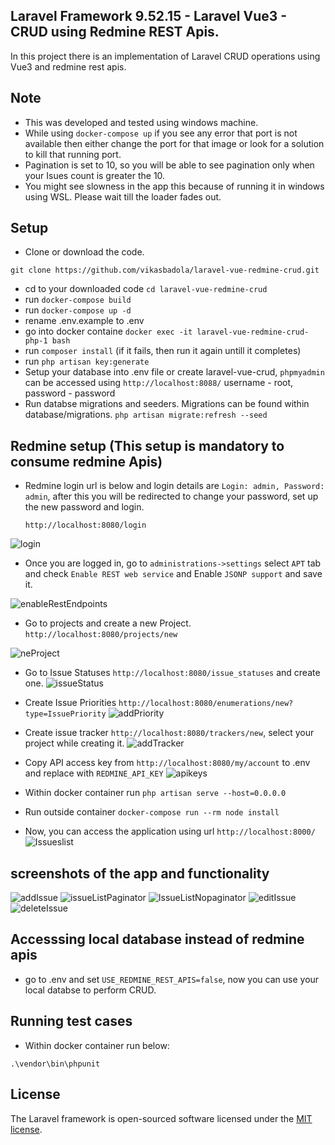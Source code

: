 ## Laravel Framework 9.52.15 - Laravel Vue3 - CRUD using Redmine REST Apis.

In this project there is an implementation of Laravel CRUD operations using Vue3 and redmine rest apis.

## Note
- This was developed and tested using windows machine.
- While using ```docker-compose up``` if you see any error that port is not available then either change the port for that image or look for a solution to kill that running port.
- Pagination is set to 10, so you will be able to see pagination only when your Isues count is greater the 10.
- You might see slowness in the app this because of running it in windows using WSL. Please wait till the loader fades out.

## Setup

- Clone or download the code.
```
git clone https://github.com/vikasbadola/laravel-vue-redmine-crud.git
```
- cd to your downloaded code ```cd laravel-vue-redmine-crud```
- run ```docker-compose build```
- run ```docker-compose up -d``` 
- rename .env.example to .env
- go into docker containe ```docker exec -it laravel-vue-redmine-crud-php-1 bash```
- run ```composer install``` (if it fails, then run it again untill it completes)
- run ```php artisan key:generate```
- Setup your database into .env file or create laravel-vue-crud, ```phpmyadmin``` can be accessed using ```http://localhost:8088/``` username - root, password - password
- Run databse migrations and seeders. Migrations can be found within database/migrations. ```php artisan migrate:refresh --seed```
## Redmine setup (This setup is mandatory to consume redmine Apis)
- Redmine login url is below and login details are ```Login: admin, Password: admin```, after this you will be redirected to change your password, set up the new password and login.
  ```
  http://localhost:8080/login
  ```
![login](https://github.com/vikasbadola/laravel-vue-redmine-crud/assets/6604713/8e0a960c-9461-487f-8b52-4800eba508b6)


- Once you are logged in, go to ```administrations->settings``` select ```APT``` tab and check ```Enable REST web service```
 and Enable ```JSONP support``` and save it.

![enableRestEndpoints](https://github.com/vikasbadola/laravel-vue-redmine-crud/assets/6604713/bdbe4760-85c7-48f1-88d0-2e05b62ed033)

- Go to projects and create a new Project. ```http://localhost:8080/projects/new```
  
![neProject](https://github.com/vikasbadola/laravel-vue-redmine-crud/assets/6604713/a10f943e-6859-4a32-8220-9f3131c81ddb)

- Go to Issue Statuses ```http://localhost:8080/issue_statuses``` and create one.
  ![issueStatus](https://github.com/vikasbadola/laravel-vue-redmine-crud/assets/6604713/22debfa4-60bc-4eab-8001-f3a7f84fe9e2)

- Create Issue Priorities
  ```http://localhost:8080/enumerations/new?type=IssuePriority```
![addPriority](https://github.com/vikasbadola/laravel-vue-redmine-crud/assets/6604713/39dfdd38-c141-4a61-aa7e-4a7f8b78a82a)

- Create issue tracker ```http://localhost:8080/trackers/new```, select your project while creating it.
![addTracker](https://github.com/vikasbadola/laravel-vue-redmine-crud/assets/6604713/36746791-f1c5-43fa-87eb-6be60f35aa67)

- Copy API access key from ```http://localhost:8080/my/account``` to .env and replace with ```REDMINE_API_KEY```
  ![apikeys](https://github.com/vikasbadola/laravel-vue-redmine-crud/assets/6604713/f3f6ab7a-7d59-4d7b-ab14-8e6525645efb)

- Within docker container run ```php artisan serve --host=0.0.0.0```
- Run outside container ```docker-compose run --rm node install```
- Now, you can access the application using url ```http://localhost:8000/```
![Issueslist](https://github.com/vikasbadola/laravel-vue-redmine-crud/assets/6604713/a7f1af91-2927-4697-8ebe-8cb906ec2ffb)


## screenshots of the app and functionality

![addIssue](https://github.com/vikasbadola/laravel-vue-redmine-crud/assets/6604713/dc561a00-f725-4803-9fbf-857ff4e97963)
![issueListPaginator](https://github.com/vikasbadola/laravel-vue-redmine-crud/assets/6604713/ce983d99-aa65-4f88-9300-e872d001c927)
![IssueListNopaginator](https://github.com/vikasbadola/laravel-vue-redmine-crud/assets/6604713/8e37d790-e751-426c-82c2-89405415c8f8)
![editIssue](https://github.com/vikasbadola/laravel-vue-redmine-crud/assets/6604713/905cb119-df2a-44ef-b5ce-2afae1bfdb2c)
![deleteIssue](https://github.com/vikasbadola/laravel-vue-redmine-crud/assets/6604713/71092a13-7e0a-4734-aef5-4decf226a19c)


## Accesssing local database instead of redmine apis
- go to .env and set ```USE_REDMINE_REST_APIS=false```, now you can use your local databse to perform CRUD. 

## Running test cases
- Within docker container run below:
```
.\vendor\bin\phpunit 
```

## License

The Laravel framework is open-sourced software licensed under the [MIT license](https://opensource.org/licenses/MIT).

